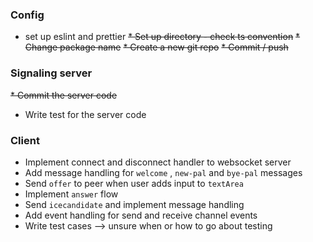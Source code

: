 ### Config
* set up eslint and prettier
  ~~* Set up directory - check ts convention~~
  ~~* Change package name~~
  ~~* Create a new git repo~~
  ~~*  Commit / push~~

### Signaling server
~~* Commit the server code~~
* Write test for the server code

### Client
* Implement connect and disconnect handler to websocket server
* Add message handling for `welcome` , `new-pal` and `bye-pal` messages
* Send `offer` to peer when user adds input to `textArea`
* Implement `answer` flow 
* Send `icecandidate` and implement message handling
* Add event handling for send and receive channel events 
* Write test cases --> unsure when or how to go about testing 
